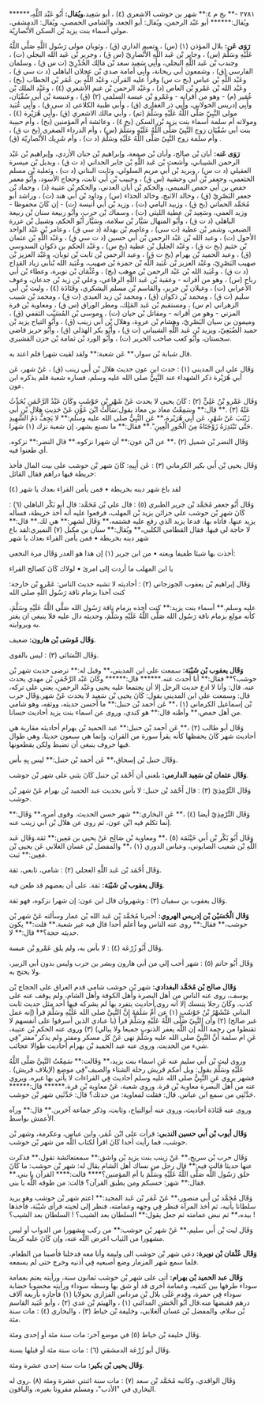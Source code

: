 ٢٧٨١ -** بخ م ٤:** شهر بن حوشب الاشعري (٤) ، أبو سَعِيد،**ويُقال:** أَبُو عَبْد اللَّهِ،****** ويُقال:****** أبو عَبْد الرحمن، ويُقال: أبو الجعد، والشامي الحمصي، ويُقال: الدمشقي، مولى أسماء بنت يزيد بْن السكن الأَنْصارِيّة.

**رَوَى عَن:** بلال المؤذن (١) (س) ، وتميم الداري (ق) ، وثوبان مولى رَسُول اللَّهِ صَلَّى اللَّهُ عَلَيْهِ وسَلَّمَ (س) ، وجابر بْن عَبد اللَّهِ الأَنْصارِيّ (س ق) ، وجرير بْن عَبد الله البجلي (ت) ، وجندب بْن عَبد اللَّهِ البجلي، وأَبِي سَعِيد سعد بْن مَالِك الخُدْرِيّ (ت س ق) ، وسلمان الفارسي (ق) ، وشمعون أبي ريحانة، وأَبِي أمامة صدي بْن عجلان الباهلي (د ت سي ق) ، وعَبْد اللَّهِ بْن عباس (بخ ت س) وقرأ عليه القرآن، وعَبْد اللَّهِ بن عُمَر بْن الخطاب (بخ) ، وعَبْد الله بْن عَمْرو بْن العاص (د) ، وعَبْد الرحمن بْن غنم الأشعري (٤) ، وعَبْد الملك بْن عُمَير (م) - وهو من أقرانه - وعَمْرو بْن عبسة السلمي (٢) (ق) ، وعنبسة بْن أَبي سُفْيَان، وأَبِي إدريس الخولاني، وأَبِي ذر الغفاري (ق) ، وأبي ظبية الكلاعي (د سي ق) ، وأَبِي عُبَيد مولى النَّبِيّ صَلَّى اللَّهُ عَلَيْهِ وسَلَّمَ (تم) ، وأبي مالك الاشعري (ق) ،وأَبِي هُرَيْرة (٤) ، ومولاته أم سلمة أسماء بنت يزيد بْن السكن (بخ ٤) ، وعائشة أم المؤمنين (بخ) ، وأم حبيبة بنت أبي سُفْيَان زوج النَّبِيّ صَلَّى اللَّهُ عَلَيْهِ وسَلَّمَ (س) ، وأم الدرداء الصغرى (بخ ت ق) ، وأم سلمة زوج النَّبِيّ صَلَّى اللَّهُ عَلَيْهِ وسَلَّمَ (د ت) ، وأم شَرِيك الأَنْصارِيّة (ق) .

**رَوَى عَنه:** أبان بْن صالح، وأبان بْن صمعة، وإبراهيم بْن حنان الأزدي، وإبراهيم بْن عَبْد الرحمن الشيباني، وأشعث بْن عَبد اللَّهِ بْن جابر الحداني (د ت ق) ، وبديل بْن ميسرة العقيلي (د ت س) ، وبريد بْن أَبي مريم السلولي، وثابت البناني (د ت) ، وثعلبة بْن مسلم الخثعمي، وجعفر بْن أَبي وحشية (س ق) ، وحبيب بْن أَبي ثابت، وحجاج الأسود، وأَبُو معمر حفص بن أَبي حفص التميمي، والحكم بْن أبان العدني، والحكم بْن عتيبة (د) ، وحماد بْن جعفر البَصْرِيّ (ق) ، وخالد الاثبج، وخالد الحذاء (س) ، وداود بْن أَبي هند (ت) ، وراشد أبو مُحَمَّد الحماني (بخ ق) ، وزبيد اليامي (ت) ، وزيد بْن أَبي أنيسة (ت) - إن كَانَ محفوظا - وزيد العمي، وسَعِيد بْن عطية الليثي (ت) ، وسماك بْن حرب، وأَبُو ربيعة سنان بْن ربيعة الباهلي (د ت ق) ، وأَبُو المنهال سَيَّار بْن سلامة، وسَيَّار أَبُو الحكم، وشبيل بْن عزرة الضبعي، وشمر بْن عطية (ت سي) ، وعاصم بْن بهدلة (د سي ق) ، وعامر بْن عَبْد الواحد الأحول (ت) ، وعبد الله بْن عَبْد الرحمن بْن أَبي حسين (د ت سي ق) ، وعَبْد اللَّهِ بْن عثمان بْن خثيم (بخ ت ق) ، وعَبْد الجليل بْن عطية (بخ س) ، وعَبْد الحكم بن ذكوان السدوسي (ق) ، وعبد الحميد بْن بهرام (بخ ت ق) ، وعبد الرحمن بْن ثابت بْن ثوبان، وعَبْد العزيز بْن صهيب البَصْرِيّ، وعَبْد العزيز بْن عُبَيد اللَّه بْن حمزة بْن صهيب، وعُبَيد الله بْنأبي زياد القداح (د ت ق) ، وعُبَيد الله بْن عَبْد الرحمن بْن موهب (بخ) ، وعُثْمَان بْن نويرة، وعطاء بْن أَبي رباح (س) ، وهو من أقرانه - وعقبة بْن عَبد اللَّهِ الرفاعي، وعلي بْن زيد بْن جدعان، وعوف الأعرابي (ت) ، وغيلان بْن جرير، والقاسم بْن مسلم اليشكري، وقَتَادَة (٤) ، وليث بْن أَبي سليم (ت ق) ، ومحمد بْن ذكوان (ق) ، ومحمد بْن زيد العبدي (ت ق) ، ومحمد بْن شبيب الزهراني (م س) ، ومستقيم بْن عَبد المَلِك، ومطر الوراق (س ق) ، ومعاوية بْن قرة المزني - وهو من أقرانه - ومقاتل بْن حيان (ت) ، وموسى بْن المُسَيَّب الثقفي (ق) ، وميمون بن سيان البَصْرِيّ، وهشام بْن عروة، وهلال بْن أَبي زينب (ق) ، وأَبُو التياح يزيد بْن حميد الضُبَعِيّ، ويزيد بْن عَبد اللَّهِ الشيباني (ت ق) ، وأَبُو بكر الهذلي (ق) ، وأَبُو حريز قاضي سجستان، وأَبُو كعب صاحب الحرير (ت) ، وأَبُو الورد بْن ثمامة بْن حزن القشيري.

قال شبابة بْن سوار،** عَن شعبة:** ولقد لقيت شهرا فلم اعتد به.

وَقَال علي ابن المديني (١) : حدث ابن عون حديث هلال بْن أَبي زينب (ق) ، عَنْ شهر، عَن أبي هُرَيْرة ذكر الشهداء عند النَّبِيُّ صلى الله عليه وسلم، فساره شعبة فلم يذكره ابن عون.

وَقَال عَمْرو بْنُ عَلِيٍّ (٢) : كَانَ يحيى لا يحدث عَنْ شَهْرِ بْنِ حَوْشَبٍ وكَانَ عَبْدُ الرَّحْمَنِ يُحَدِّثُ عَنْهُ (٣) .** قال:** وسَمِعْتُ معاذ بن معاذ يقول:سَأَلْتُ ابْنَ عَوْنٍ عَنْ حَدِيثِ هِلالِ بْنِ أَبي زَيْنَبَ عَنْ شَهْرٍ، عَن أَبِي هُرَيْرة،** عَنِ النَّبِيُّ صلى الله عليه وسلم:** لا يَجِفُّ دَمُ الشَّهِيدِ حَتَّى تَبْتَدِرَهُ زَوْجَتَاهُ مِنَ الْحُورِ الْعِينِ".** فقال:** ما نصنع بشهر، إن شعبة نزك (١) شهرا.

وَقَال النضر بْن شميل (٢) ،** عن ابْن عون:** أن شهرا نزكوه.** قال النضر:** نزكوه. أي طعنوا فيه.

وَقَال يحيى بْن أَبي بكير الكرماني (٣) : عَن أَبِيهِ: كَانَ شهر بْن حوشب على بيت المال فأخذ خريطة فيها دراهم فقال القائل:

لقد باع شهر دينه بخريطة • فمن يأمن القراء بعدك يا شهر (٤)

وَقَال أَبُو جعفر مُحَمَّد بْن جرير الطبري (٥) : قال علي بْن مُحَمَّد: قال أبو بَكْر الباهلي (٦) : كَانَ شهر بْن حوشب على خزائن يزيد بْن المهلب، فرفعوا عليه أنه أخذ خريطة، فسأله يزيد عنها، فأتاه بها، فدعا يزيد الذي رفع عليه فشتمه،** وَقَال لشهر:** هي لك.** قال:** لا حاجة لي فيها. فقال القطامي الكلبي،** ويُقال:** سنان بن مكبل (٧) النميري:لقد باع شهر دينه بخريطة • فمن يأمن القراء بعدك يا شهر

أخذت بها شيئا طفيفا وبعته • من ابن جرير (١) إن هذا هو الغدر وَقَال مرة النخعي:

يا ابن المهلب ما أردت إلى امرئ • لولاك كَانَ كصالح القراء

وَقَال إبراهيم بْن يعقوب الجوزجاني (٢) : أحاديثه لا تشبه حديث الناس: عَمْرو بْن خارجة: كنت آخذا بزمام ناقة رَسُول اللَّهِ صلى الله

عليه وسلم.** أسماء بنت يزيد:** كنت أخذه بزمام ناقة رَسُول الله صَلَّى اللَّهُ عَلَيْهِ وسَلَّمَ، كأنه مولع بزمام ناقة رَسُول الله صَلَّى اللَّهُ عَلَيْهِ وسَلَّمَ، وحديثه دال عليه فلا ينبغي ان يغتر به وبروايته.

**وَقَال مُوسَى بْن هارون:** ضعيف.

وَقَال النَّسَائي (٣) : ليس بالقوي.

**وَقَال يعقوب بْن شَيْبَة:** سمعت علي ابن المديني،** وقيل له:** ترضى حديث شهر بْن حوشب؟** فقال:** أنا أحدث عنه.****** قال:****** وكَانَ عَبْد الرَّحْمَنِ بْن مهدي يحدث عنه. قال: وأنا لا ادع حديث الرجل إلا أن يجتمعا عليه يحيى وعَبْد الرحمن، يعني على تركه، قال: وسمعت علي ابن المديني يقول: كَانَ يحيى بْن سَعِيد لا يحدث عَنْ شهر.وَقَال حرب بْن إسماعيل الكرماني (١) ،** عَن أحمد بْن حنبل:** ما أحسن حديثه، ووثقه، وهو شامي من أهل حمص،** وأظنه قال:** هو كندي، وروى عن اسماء بنت يزيد أحاديث حسانا.

وَقَال أبو طالب (٢) ،** عَن أحمد بْن حنبل:** عبد الحميد بْن بهرام أحاديثه مقاربة هي أحاديث شهر كَانَ يحفظها كأنه يقرأ سورة من القران، وإنما هي سبعون حديثا، وهي طوال فيها حروف ينبغي أن تضبط ولكن يقطعونها.

وَقَال حنبل بْن إسحاق،** عَن أحمد بْن حنبل:** ليس بِهِ بأس.

**وَقَال عثمان بْن سَعِيد الدارمي:** بلغني أن أَحْمَد بْن حنبل كَانَ يثني على شهر بْن حوشب.

وَقَال التِّرْمِذِيّ (٣) : قال أَحْمَد بْن حنبل: لا بأس بحديث عبد الحميد بْن بهرام عَنْ شهر بْن حوشب.

وَقَال التِّرْمِذِيّ أيضا (٤) ،** عَنِ البخاري:** شهر حسن الحديث. وقوى أمره،** وَقَال:** إنما تكلم فيه ابْن عون، ثم روى عن هلال بْن أَبي زينب عنه.

وَقَال أَبُو بَكْر بْن أَبي خَيْثَمَة (٥) ،** ومعاوية بْن صَالِح عَنْ يحيى بن مَعِين:** ثقة.وَقَال عَبد اللَّهِ بْن شعيب الصابوني، وعباس الدوري (١) ،** والمفضل بْن غسان الغلابي عَن يحيى بْن مَعِين:** ثبت.

وَقَال أَحْمَد بْن عَبد اللَّهِ العجلي (٢) : شامي، تابعي، ثقة.

**وَقَال يعقوب بْن شَيْبَة:** ثقة. على أن بعضهم قد طعن فيه.

وَقَال يعقوب بن سفيان (٣) : وشهروان قال ابن عون: إن شهرا نزكوه، فهو ثقة.

**وَقَال الْحُسَيْن بْن إدريس الهروي:** أخبرنا مُحَمَّد بْن عَبد الله بْن عمار وسألته عَنْ شهر بْن حوشب،** فقال:** روى عنه الناس وما أعلم أحدا قال فيه غير شعبة.** قلت:** يكون حديثه حجة؟** قال:** لا.

وَقَال أَبُو زُرْعَة (٤) : لا بأس به، ولم يلق عَمْرو بْن عبسة.

وَقَال أَبُو حاتم (٥) : شهر أحب إلي من أبي هارون وبشر بن حرب وليس بدون أبي الزبير، ولا يحتج به.

**وَقَال صالح بْن مُحَمَّد البغدادي:** شهر بْن حوشب شامي قدم العراق على الحجاج بْن يوسف، روى عنه الناس من أهل البصرة وأهل الكوفة وأهل الشام، ولم يوقف عنه على كذب. وكَانَ رجلا يتنسك إلا أنه روى أحاديث يتفرد بها لم يشركه فيها أحد مثل حديث ثابت البناني عَنْشَهْرُ بْنُ حَوْشَبٍ (١) عن أُمِّ سَلَمَةَ إِنَّ النَّبِيَّ صلى الله عَلَيْهِ وسَلَّمَ قرأ (إنه عمل غير صالح) (٢) وأن النَّبِيّ صَلَّى اللَّهُ عَلَيْهِ وسَلَّمَ قرأ (يا عبادي الذين أسرفوا على أنفسهم لا تقنطوا من رحمة اللَّه إن اللَّه يغفر الذنوب جميعا ولا يبالي) (٣) وروى عنه الحكم بْن عتيبة، عَنِ ام سلمة أَنَّ النَّبِيَّ صلى الله عليه وسَلَّمَ نهى عَنْ كل مسكر ومفتر ولم يذكر"مفتر"فِي شيء من الحديث. وروى عنه عبد الحميد بْن بهرام أحاديث طوالا عجائب.

وروى ليث بْن أَبي سليم عنه عَنِ اسماء بنت يزيد،** وَقَالت:** سَمِعْتُ النَّبِيَّ صَلَّى اللَّهُ عَلَيْهِ وسَلَّمَ يقول: ويل أمكم قريش رحلة الشتاء والصيف"فِي موضع (لإيلاف قريش) . فشهر يروي عَنِ النَّبِيُّ صلى الله عليه وسلم أحاديث فِي القراءات لا يأتي بها غيره. ويروي عنه من أهل البصرة معاوية بْن قرة. وروى شعبة، عَنْ معاوية بْن قرة،****** قال:****** حَدَّثَنِي من سمع ابن عباس. قال: فقلت لمعاوية: من حدثك؟ قال: حَدَّثَنِي شهر بْن حوشب.

وروى عنه قَتَادَة أحاديث، وروى عنه أبوالتياح، وثابت، وذكر جماعة آخرين.** قال:** ورآه الأعمش بواسط.

**وَقَال أيوب بْن أَبي حسين الندبي:** قرأت على ابْن عُمَر، وابن عباس، وعكرمة، وشهر بْن حوشب، فما رأيت أحدا كَانَ اقرأ لكتاب اللَّه من شهر بْن حوشب.

وَقَال حرب بْن سريج،** عَنْ زينب بنت يزيد بْن واشق:** سمعتعائشة تقول،** فذكرت عنها حديثا قالت فيه:** قال رجل من نساك أهل الشام يقال له: شهر بْن حوشب: ما كَانَ خلق رَسُول اللَّه صَلَّى اللَّهُ عَلَيْهِ وسَلَّمَ يا أم المؤمنين؟**** قالت:**** القرآن يا بني.** فقال:** شهر: حسبكم ومن يطيق القرآن؟ قالت: من طوقه اللَّه يا بني.

وَقَال مُحَمَّد بْن أَبي منصور،** عَنْ عُمَر بْن عَبد المجيد:** اعتم شهر بْن حوشب وهو يريد سلطانا يأتيه، ثم أخذ المرآة فنظر فِي وجهه وعمامته، فنظر إلى لحيته فرأى شَيْبَة، فأخذها بيده،** ثم نبض عمامته ثم جعل يقول:** السلطان بعد الشيب؟ ! السلطان بعد الشيب؟ !

وَقَال ليث بْن أَبي سليم،** عَنْ شهر بْن حوشب:** من ركب مشهورا من الدواب أو لبس مشهورا من الثياب اعرض اللَّه عنه، وإن كَانَ عليه كريما.

**وَقَال عُثْمَان بْن نويرة:** دعي شهر بْن حوشب الى وليمة وأنا معه فدخلنا فأصبنا من الطعام، فلما سمع شهر المزمار وضع أصبعيه فِي أذنيه وخرج حتى لم يسمعه.

**وَقَال عبد الحميد بْن بهرام:** أتى على شهر بْن حوشب ثمانون سنة، ورأيته يعتم بعمامة سوداء طرفها بين كتفيه، وعمامة أخرى قد أو شق بها وسطه سوداء ورأيته مخضوبا خضابة سوداء فِي حمرة، وقدم عَلَى بلال بْن مرداس الفزاري بحولايا (١) فأجازه بأربعة آلاف درهم فقبضها منه.قال أَبُو الْحَسَنِ المدائني (١) ، والهيثم بْن عدي (٢) ، وأبو عُبَيد القاسم بْن سلام، والمفضل بْن غسان الغلابي، وخليفة بْن خياط (٣) ، والبخاري (٤) : مات سنة مئة.

وَقَال خليفة بْن خياط (٥) في موضع آخر: مات سنة مئة أو إحدى ومئة.

وَقَال أبو زُرْعَة الدمشقي (٦) : مات سنة مئة أو قبلها بسنة.

**وَقَال يحيى بْن بكير:** مات سنة إحدى عشرة ومئة.

وَقَال الواقدي، وكاتبه مُحَمَّد بْن سعد (٧) : مات سنة اثنتي عشرة ومئة (٨) .روى له البخاري في "الأدب"، ومسلم مقرونا بغيره، والباقون.